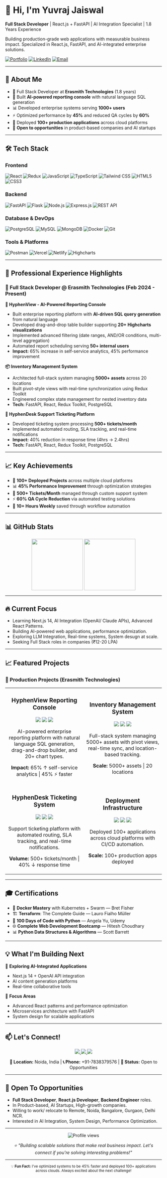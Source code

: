 # 👋 Hi, I'm Yuvraj Jaiswal

**Full Stack Developer** | React.js + FastAPI | AI Integration Specialist | 1.8 Years Experience

Building production-grade web applications with measurable business impact. Specialized in React.js, FastAPI, and AI-integrated enterprise solutions.

[![Portfolio](https://img.shields.io/badge/Portfolio-Visit-blue?style=for-the-badge)](https://yuvrajjaiswal-dev.vercel.app)
[![LinkedIn](https://img.shields.io/badge/LinkedIn-Connect-0077B5?style=for-the-badge&logo=linkedin)](https://linkedin.com/in/yuvraj-jaiswal-65ab5a217)
[![Email](https://img.shields.io/badge/Email-Contact-red?style=for-the-badge&logo=gmail)](mailto:yuvraj8257@gmail.com)

---

## 🚀 About Me

- 💼 Full Stack Developer at **Erasmith Technologies** (1.8 years)
- 🤖 Built **AI-powered reporting console** with natural language SQL generation
- 📊 Developed enterprise systems serving **1000+ users**
- ⚡ Optimized performance by **45%** and reduced QA cycles by **60%**
- 🚀 Deployed **100+ production applications** across cloud platforms
- 🎯 **Open to opportunities** in product-based companies and AI startups

---

## 🛠️ Tech Stack

### Frontend
![React](https://img.shields.io/badge/-React-61DAFB?style=flat-square&logo=react&logoColor=black)
![Redux](https://img.shields.io/badge/-Redux_Toolkit-764ABC?style=flat-square&logo=redux&logoColor=white)
![JavaScript](https://img.shields.io/badge/-JavaScript-F7DF1E?style=flat-square&logo=javascript&logoColor=black)
![TypeScript](https://img.shields.io/badge/-TypeScript-3178C6?style=flat-square&logo=typescript&logoColor=white)
![Tailwind CSS](https://img.shields.io/badge/-Tailwind_CSS-38B2AC?style=flat-square&logo=tailwind-css&logoColor=white)
![HTML5](https://img.shields.io/badge/-HTML5-E34F26?style=flat-square&logo=html5&logoColor=white)
![CSS3](https://img.shields.io/badge/-CSS3-1572B6?style=flat-square&logo=css3&logoColor=white)

### Backend
![FastAPI](https://img.shields.io/badge/-FastAPI-009688?style=flat-square&logo=fastapi&logoColor=white)
![Flask](https://img.shields.io/badge/-Flask-000000?style=flat-square&logo=flask&logoColor=white)
![Node.js](https://img.shields.io/badge/-Node.js-339933?style=flat-square&logo=node.js&logoColor=white)
![Express.js](https://img.shields.io/badge/-Express.js-000000?style=flat-square&logo=express&logoColor=white)
![REST API](https://img.shields.io/badge/-REST_API-FF6C37?style=flat-square&logo=postman&logoColor=white)

### Database & DevOps
![PostgreSQL](https://img.shields.io/badge/-PostgreSQL-336791?style=flat-square&logo=postgresql&logoColor=white)
![MySQL](https://img.shields.io/badge/-MySQL-4479A1?style=flat-square&logo=mysql&logoColor=white)
![MongoDB](https://img.shields.io/badge/-MongoDB-47A248?style=flat-square&logo=mongodb&logoColor=white)
![Docker](https://img.shields.io/badge/-Docker-2496ED?style=flat-square&logo=docker&logoColor=white)
![Git](https://img.shields.io/badge/-Git-F05032?style=flat-square&logo=git&logoColor=white)

### Tools & Platforms
![Postman](https://img.shields.io/badge/-Postman-FF6C37?style=flat-square&logo=postman&logoColor=white)
![Vercel](https://img.shields.io/badge/-Vercel-000000?style=flat-square&logo=vercel&logoColor=white)
![Netlify](https://img.shields.io/badge/-Netlify-00C7B7?style=flat-square&logo=netlify&logoColor=white)
![Highcharts](https://img.shields.io/badge/-Highcharts-6366F1?style=flat-square&logo=chartdotjs&logoColor=white)

---

## 💼 Professional Experience Highlights

### 🏢 Full Stack Developer @ Erasmith Technologies (Feb 2024 - Present)

**🤖 HyphenView - AI-Powered Reporting Console**
- Built enterprise reporting platform with **AI-driven SQL query generation** from natural language
- Developed drag-and-drop table builder supporting **20+ Highcharts visualizations**
- Implemented advanced filtering (date ranges, AND/OR conditions, multi-level aggregation)
- Automated report scheduling serving **50+ internal users**
- **Impact:** 65% increase in self-service analytics, 45% performance improvement

**📦 Inventory Management System**
- Architected full-stack system managing **5000+ assets** across 20 locations
- Built pivot-style views with real-time synchronization using Redux Toolkit
- Engineered complex state management for nested inventory data
- **Tech:** FastAPI, React, Redux Toolkit, PostgreSQL

**🎫 HyphenDesk Support Ticketing Platform**
- Developed ticketing system processing **500+ tickets/month**
- Implemented automated routing, SLA tracking, and real-time notifications
- **Impact:** 40% reduction in response time (4hrs → 2.4hrs)
- **Tech:** FastAPI, React, Redux Toolkit, PostgreSQL

---

## 📈 Key Achievements
- 🚀 **100+ Deployed Projects** across multiple cloud platforms
- 📊 **45% Performance Improvement** through optimization strategies
- 🎫 **500+ Tickets/Month** managed through custom support system
- ⚡ **60% QA Cycle Reduction** via automated testing solutions
- 🔄 **10+ Hours Weekly** saved through workflow automation

---

## 📊 GitHub Stats

<p align="center">
  <img src="https://github-readme-stats.vercel.app/api?username=YuvrajJais9257&show_icons=true&theme=radical&hide_border=true" height="165" />
  <img src="https://github-readme-stats.vercel.app/api/top-langs/?username=YuvrajJais9257&layout=compact&theme=radical&hide_border=true" height="165" />
</p>

---

## 🔥 Current Focus
* Learning Next.js 14, AI Integration (OpenAI/ Claude APIs), Advanced React Patterns.
* Building AI-powered web applications, performance optimization.
* Exploring LLM Integration, Real-time systems, System desugn at scale.
* Seeking Full Stack roles in companies (₹12-20 LPA) 

---

## 📈 Featured Projects

### 🔵 Production Projects (Erasmith Technologies)

<table>
  <tr>
    <td width="50%">
      <h3 align="center">HyphenView Reporting Console</h3>
      <p align="center">
        <img src="https://img.shields.io/badge/FastAPI-009688?style=for-the-badge&logo=fastapi&logoColor=white" />
        <img src="https://img.shields.io/badge/React-61DAFB?style=for-the-badge&logo=react&logoColor=black" />
        <img src="https://img.shields.io/badge/Redux-764ABC?style=for-the-badge&logo=redux&logoColor=white" />
      </p>
      <p align="center">
        AI-powered enterprise reporting platform with natural language SQL generation, drag-and-drop builder, and 20+ chart types.
      </p>
      <p align="center">
        <strong>Impact:</strong> 65% ↑ self-service analytics | 45% ⚡ faster
      </p>
    </td>
    <td width="50%">
      <h3 align="center">Inventory Management System</h3>
      <p align="center">
        <img src="https://img.shields.io/badge/FastAPI-009688?style=for-the-badge&logo=fastapi&logoColor=white" />
        <img src="https://img.shields.io/badge/React-61DAFB?style=for-the-badge&logo=react&logoColor=black" />
        <img src="https://img.shields.io/badge/PostgreSQL-336791?style=for-the-badge&logo=postgresql&logoColor=white" />
      </p>
      <p align="center">
        Full-stack system managing 5000+ assets with pivot views, real-time sync, and location-based tracking.
      </p>
      <p align="center">
        <strong>Scale:</strong> 5000+ assets | 20 locations
      </p>
    </td>
  </tr>
  <tr>
    <td width="50%">
      <h3 align="center">HyphenDesk Ticketing System</h3>
      <p align="center">
        <img src="https://img.shields.io/badge/FastAPI-009688?style=for-the-badge&logo=fastapi&logoColor=white" />
        <img src="https://img.shields.io/badge/React-61DAFB?style=for-the-badge&logo=react&logoColor=black" />
        <img src="https://img.shields.io/badge/PostgreSQL-336791?style=for-the-badge&logo=postgresql&logoColor=white" />
      </p>
      <p align="center">
        Support ticketing platform with automated routing, SLA tracking, and real-time notifications.
      </p>
      <p align="center">
        <strong>Volume:</strong> 500+ tickets/month | 40% ↓ response time
      </p>
    </td>
    <td width="50%">
      <h3 align="center">Deployment Infrastructure</h3>
      <p align="center">
        <img src="https://img.shields.io/badge/Docker-2496ED?style=for-the-badge&logo=docker&logoColor=white" />
        <img src="https://img.shields.io/badge/Vercel-000000?style=for-the-badge&logo=vercel&logoColor=white" />
        <img src="https://img.shields.io/badge/Netlify-00C7B7?style=for-the-badge&logo=netlify&logoColor=white" />
      </p>
      <p align="center">
        Deployed 100+ applications across cloud platforms with CI/CD automation.
      </p>
      <p align="center">
        <strong>Scale:</strong> 100+ production apps deployed
      </p>
    </td>
  </tr>
</table>

---

## 🎓 Certifications

- 🐳 **Docker Mastery** with Kubernetes + Swarm — Bret Fisher
- 🏗️ **Terraform**: The Complete Guide — Lauro Fialho Müller
- 🐍 **100 Days of Code with Python** — Angela Yu, Udemy
- 🌐 **Complete Web Development Bootcamp** — Hitesh Choudhary
- 📊 **Python Data Structures & Algorithms** — Scott Barrett

---

## 💡 What I'm Building Next

🚀 **Exploring AI-Integrated Applications**
- Next.js 14 + OpenAI API integration
- AI content generation platforms
- Real-time collaborative tools

🎯 **Focus Areas**
- Advanced React patterns and performance optimization
- Microservices architecture with FastAPI
- System design for scalable applications

---

## 📫 Let's Connect!

<p align="center">
  <a href="https://yuvrajjaiswal-dev.vercel.app">
    <img src="https://img.shields.io/badge/Portfolio-Visit_Now-blue?style=for-the-badge&logo=google-chrome&logoColor=white" />
  </a>
  <a href="https://linkedin.com/in/yuvraj-jaiswal-65ab5a217">
    <img src="https://img.shields.io/badge/LinkedIn-Connect-0077B5?style=for-the-badge&logo=linkedin&logoColor=white" />
  </a>
  <a href="mailto:yuvraj8257@gmail.com">
    <img src="https://img.shields.io/badge/Email-Contact-red?style=for-the-badge&logo=gmail&logoColor=white" />
  </a>
</p>

<p align="center">
  <strong>📍 Location:</strong> Noida, India | 
  <strong>📞 Phone:</strong> +91-7838379576 | 
  <strong>💼 Status:</strong> Open to Opportunities
</p>

---

## 🎯 Open To Opportunities
* **Full Stack Developer**, **React.js Developer**, **Backend Engineer** roles.
* In Product-based, AI Startups, High-growth companies.
* Willing to work/ relocate to Remote, Noida, Bangalore, Gurgaon, Delhi NCR.
* Interested in AI Integration, System Design, Performance Optimization.

---

<p align="center">
  <img src="https://komarev.com/ghpvc/?username=YuvrajJais9257&color=blueviolet&style=flat-square&label=Profile+Views" alt="Profile views" />
</p>

<p align="center">
  <i>⭐ "Building scalable solutions that make real business impact. Let's connect if you're solving interesting problems!"</i>
</p>

---

<p align="center">
  <sub>💡 <strong>Fun Fact:</strong> I've optimized systems to be 45% faster and deployed 100+ applications across clouds. Always excited about the next challenge!</sub>
</p>
